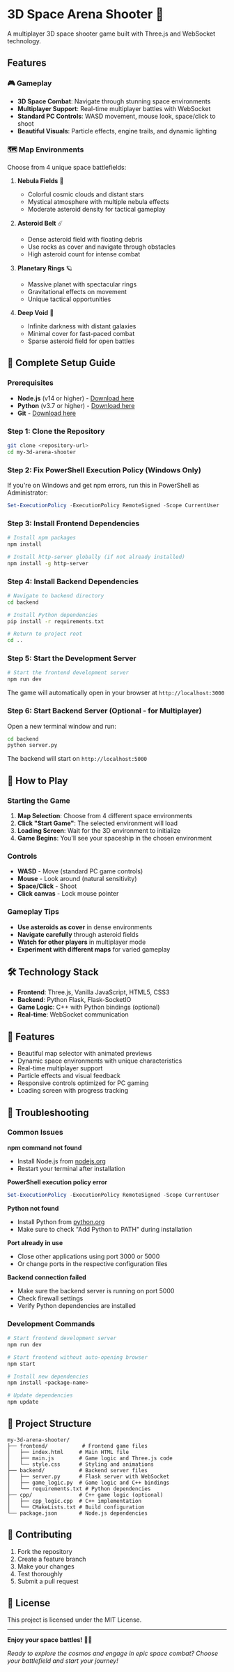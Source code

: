 # 3D Space Arena Shooter 🚀

A multiplayer 3D space shooter game built with Three.js and WebSocket technology.

## Features

### 🎮 Gameplay
- **3D Space Combat**: Navigate through stunning space environments
- **Multiplayer Support**: Real-time multiplayer battles with WebSocket
- **Standard PC Controls**: WASD movement, mouse look, space/click to shoot
- **Beautiful Visuals**: Particle effects, engine trails, and dynamic lighting

### 🗺️ Map Environments
Choose from 4 unique space battlefields:

1. **Nebula Fields** 🌌
   - Colorful cosmic clouds and distant stars
   - Mystical atmosphere with multiple nebula effects
   - Moderate asteroid density for tactical gameplay

2. **Asteroid Belt** ☄️
   - Dense asteroid field with floating debris
   - Use rocks as cover and navigate through obstacles
   - High asteroid count for intense combat

3. **Planetary Rings** 🪐
   - Massive planet with spectacular rings
   - Gravitational effects on movement
   - Unique tactical opportunities

4. **Deep Void** 🌌
   - Infinite darkness with distant galaxies
   - Minimal cover for fast-paced combat
   - Sparse asteroid field for open battles

## 🚀 Complete Setup Guide

### Prerequisites
- **Node.js** (v14 or higher) - [Download here](https://nodejs.org/)
- **Python** (v3.7 or higher) - [Download here](https://python.org/)
- **Git** - [Download here](https://git-scm.com/)

### Step 1: Clone the Repository
```bash
git clone <repository-url>
cd my-3d-arena-shooter
```

### Step 2: Fix PowerShell Execution Policy (Windows Only)
If you're on Windows and get npm errors, run this in PowerShell as Administrator:
```powershell
Set-ExecutionPolicy -ExecutionPolicy RemoteSigned -Scope CurrentUser
```

### Step 3: Install Frontend Dependencies
```bash
# Install npm packages
npm install

# Install http-server globally (if not already installed)
npm install -g http-server
```

### Step 4: Install Backend Dependencies
```bash
# Navigate to backend directory
cd backend

# Install Python dependencies
pip install -r requirements.txt

# Return to project root
cd ..
```

### Step 5: Start the Development Server
```bash
# Start the frontend development server
npm run dev
```

The game will automatically open in your browser at `http://localhost:3000`

### Step 6: Start Backend Server (Optional - for Multiplayer)
Open a new terminal window and run:
```bash
cd backend
python server.py
```

The backend will start on `http://localhost:5000`

## 🎯 How to Play

### Starting the Game
1. **Map Selection**: Choose from 4 different space environments
2. **Click "Start Game"**: The selected environment will load
3. **Loading Screen**: Wait for the 3D environment to initialize
4. **Game Begins**: You'll see your spaceship in the chosen environment

### Controls
- **WASD** - Move (standard PC game controls)
- **Mouse** - Look around (natural sensitivity)
- **Space/Click** - Shoot
- **Click canvas** - Lock mouse pointer

### Gameplay Tips
- **Use asteroids as cover** in dense environments
- **Navigate carefully** through asteroid fields
- **Watch for other players** in multiplayer mode
- **Experiment with different maps** for varied gameplay

## 🛠️ Technology Stack
- **Frontend**: Three.js, Vanilla JavaScript, HTML5, CSS3
- **Backend**: Python Flask, Flask-SocketIO
- **Game Logic**: C++ with Python bindings (optional)
- **Real-time**: WebSocket communication

## 🌟 Features
- Beautiful map selector with animated previews
- Dynamic space environments with unique characteristics
- Real-time multiplayer support
- Particle effects and visual feedback
- Responsive controls optimized for PC gaming
- Loading screen with progress tracking

## 🔧 Troubleshooting

### Common Issues

**npm command not found**
- Install Node.js from [nodejs.org](https://nodejs.org/)
- Restart your terminal after installation

**PowerShell execution policy error**
```powershell
Set-ExecutionPolicy -ExecutionPolicy RemoteSigned -Scope CurrentUser
```

**Python not found**
- Install Python from [python.org](https://python.org/)
- Make sure to check "Add Python to PATH" during installation

**Port already in use**
- Close other applications using port 3000 or 5000
- Or change ports in the respective configuration files

**Backend connection failed**
- Make sure the backend server is running on port 5000
- Check firewall settings
- Verify Python dependencies are installed

### Development Commands
```bash
# Start frontend development server
npm run dev

# Start frontend without auto-opening browser
npm start

# Install new dependencies
npm install <package-name>

# Update dependencies
npm update
```

## 📁 Project Structure
```
my-3d-arena-shooter/
├── frontend/           # Frontend game files
│   ├── index.html     # Main HTML file
│   ├── main.js        # Game logic and Three.js code
│   └── style.css      # Styling and animations
├── backend/           # Backend server files
│   ├── server.py      # Flask server with WebSocket
│   ├── game_logic.py  # Game logic and C++ bindings
│   └── requirements.txt # Python dependencies
├── cpp/               # C++ game logic (optional)
│   ├── cpp_logic.cpp  # C++ implementation
│   └── CMakeLists.txt # Build configuration
└── package.json       # Node.js dependencies
```

## 🤝 Contributing
1. Fork the repository
2. Create a feature branch
3. Make your changes
4. Test thoroughly
5. Submit a pull request

## 📝 License
This project is licensed under the MIT License.

---

**Enjoy your space battles!** 🚀✨

*Ready to explore the cosmos and engage in epic space combat? Choose your battlefield and start your journey!* 
